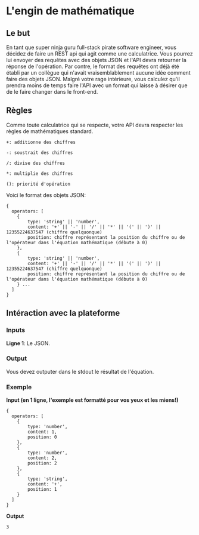 # L'engin de mathématique
## Le but
En tant que super ninja guru full-stack pirate software engineer, vous décidez de faire un REST api qui agit comme une calculatrice.
Vous pourrez lui envoyer des requêtes avec des objets JSON et l'API devra retourner la réponse de l'opération.
Par contre, le format des requêtes ont déjà été établi par un collègue qui n'avait vraisemblablement aucune idée comment faire des objets JSON.
Malgré votre rage intérieure, vous calculez qu'il prendra moins de temps faire l'API avec un format qui laisse à désirer que de le faire changer dans le front-end.

## Règles
Comme toute calculatrice qui se respecte, votre API devra respecter les règles de mathématiques standard.

`+: additionne des chiffres`

`-: soustrait des chiffres`

`/: divise des chiffres`

`*: multiplie des chiffres`

`(): priorité d'opération`

Voici le format des objets JSON:
```
{
  operators: [
	{
		type: 'string' || 'number',
		content: '+' || '-' || '/' || '*' || '(' || ')' || 12355224637547 (chiffre quelquonque)
		position: chiffre représentant la position du chiffre ou de l'opérateur dans l'équation mathématique (débute à 0)
	},
	{
		type: 'string' || 'number',
		content: '+' || '-' || '/' || '*' || '(' || ')' || 12355224637547 (chiffre quelquonque)
		position: chiffre représentant la position du chiffre ou de l'opérateur dans l'équation mathématique (débute à 0)
	} ...
  ]
}
```

## Intéraction avec la plateforme
### Inputs
**Ligne 1**: Le JSON.

### Output
Vous devez outputer dans le stdout le résultat de l'équation.

### Exemple
**Input (en 1 ligne, l'exemple est formatté pour vos yeux et les miens!)**
```
{
  operators: [
	{
		type: 'number',
		content: 1,
		position: 0
	},
	{
		type: 'number',
		content: 2,
		position: 2
	},
	{
		type: 'string',
		content: '+',
		position: 1
	}
  ]
}
```
**Output**
```
3
```
